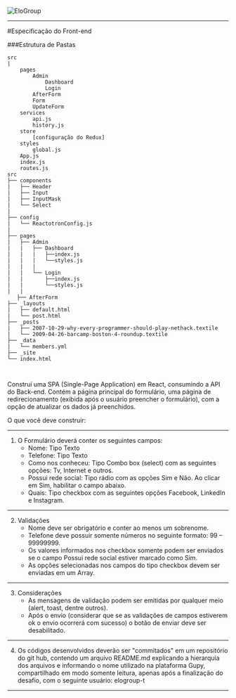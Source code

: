 ![EloGroup](../EloGroup.png)

---
#Especificação do Front-end

###Estrutura de Pastas

```
src
|	
	pages
		Admin
			Dashboard
			Login
		AfterForm
		Form
		UpdateForm
	services
		api.js
		history.js
	store
		[configuração do Redux]
	styles
		global.js
	App.js
	index.js
	routes.js
src
├── components
|	├── Header
|	├── Input
|	├── InputMask
|	└── Select
|   
├── config
|   └── ReactotronConfig.js
|
├── pages
|   ├── Admin
|   |	├── Dashboard
|   |	|	├──index.js
|   | 	|	└──styles.js
|   | 	|
|   |	└── Login
|   |		├──index.js
|   | 		└──styles.js
|   |
   ├── AfterForm
├── _layouts
|   ├── default.html
|   └── post.html
├── _posts
|   ├── 2007-10-29-why-every-programmer-should-play-nethack.textile
|   └── 2009-04-26-barcamp-boston-4-roundup.textile
├── _data
|   └── members.yml
├── _site
└── index.html

		
```

Construí uma SPA (Single-Page Application) em React, consumindo a API do Back-end. Contém a página principal do formulário, uma página de redirecionamento (exibida após o usuário preencher o formulário), com a opção de atualizar os dados já preenchidos.





O que você deve construir:

---
1. O Formulário deverá conter os seguintes campos:
	* Nome: Tipo Texto
	* Telefone: Tipo Texto
	* Como nos conheceu: Tipo Combo box (select) com as seguintes opções: Tv, Internet e outros.
	* Possui rede social: Tipo rádio com as opções Sim e Não. Ao clicar em Sim, habilitar o campo abaixo.
	* Quais: Tipo checkbox com as seguintes opções Facebook, LinkedIn e Instagram.
---

2. Validações
	* Nome deve ser obrigatório e conter ao menos um sobrenome.
	* Telefone deve possuir somente números no seguinte formato: 99 – 99999999.
	* Os valores informados nos checkbox somente podem ser enviados se o campo Possui rede social estiver marcado como Sim.
	* As opções selecionadas nos campos do tipo checkbox devem ser enviadas em um Array.
---

3. Considerações
	* As mensagens de validação podem ser emitidas por qualquer meio (alert, toast, dentre outros).
	* Após o envio (considerar que se as validações de campos estiverem ok o envio ocorrerá com sucesso) o botão de enviar deve ser desabilitado.
---

4. Os códigos desenvolvidos deverão ser "commitados" em um repositório do git hub, contendo um arquivo README.md explicando a hierarquia dos arquivos e informando o nome utilizado na plataforma Gupy, compartilhado em modo somente leitura, apenas após a finalização do desafio, com o seguinte usuário: elogroup-t 

---

